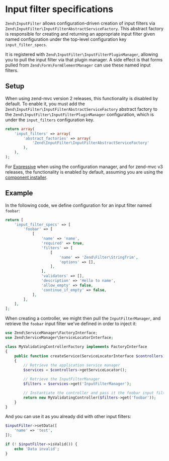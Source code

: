 # Input filter specifications

`Zend\InputFilter` allows configuration-driven creation of input filters via
`Zend\InputFilter\InputFilterAbstractServiceFactory`. This abstract factory is
responsible for creating and returning an appropriate input filter given named
configuration under the top-level configuration key `input_filter_specs`.

It is registered with `Zend\InputFilter\InputFilterPluginManager`, allowing you
to pull the input filter via that plugin manager. A side effect is that forms
pulled from `Zend\Form\FormElementManager` can use these named input filters.

## Setup

When using zend-mvc version 2 releases, this functionality is disabled by
default.  To enable it, you must add the
`Zend\InputFilter\InputFilterAbstractServiceFactory` abstract factory to the
`Zend\InputFilter\InputFilterPluginManager` configuration, which is under the
`input_filters` configuration key.

```php
return array(
    'input_filters' => array(
        'abstract_factories' => array(
            'Zend\InputFilter\InputFilterAbstractServiceFactory'
        ),
    ),
);
```

For [Expressive](https://zendframework.github.io/zend-expressive/) when using
the configuration manager, and for zend-mvc v3 releases, the functionality is
enabled by default, assuming you are using the
[component installer](https://zendframework.github.io/zend-component-installer/).

## Example

In the following code, we define configuration for an input filter named `foobar`:

```php
return [
    'input_filter_specs' => [
        'foobar' => [
            [
                'name' => 'name',
                'required' => true,
                'filters' => [
                    [
                        'name' => 'Zend\Filter\StringTrim',
                        'options' => [],
                    ],
                ],
                'validators' => [],
                'description' => 'Hello to name',
                'allow_empty' => false,
                'continue_if_empty' => false,
            ],
        ],
    ],
];
```

When creating a controller, we might then pull the `InputFilterManager`, and
retrieve the `foobar` input filter we've defined in order to inject it:

```php
use Zend\ServiceManager\FactoryInterface;
use Zend\ServiceManager\ServiceLocatorInterface;

class MyValidatingControllerFactory implements FactoryInterface
{
    public function createService(ServiceLocatorInterface $controllers)
    {
        // Retrieve the application service manager
        $services = $controllers->getServiceLocator();

        // Retrieve the InputFilterManager
        $filters = $services->get('InputFilterManager');

        // Instantiate the controller and pass it the foobar input filter
        return new MyValidatingController($filters->get('foobar'));
    }
}
```

And you can use it as you already did with other input filters:

```php
$inputFilter->setData([
    'name' => 'test',
]);

if (! $inputFilter->isValid()) {
    echo 'Data invalid';
}
```
